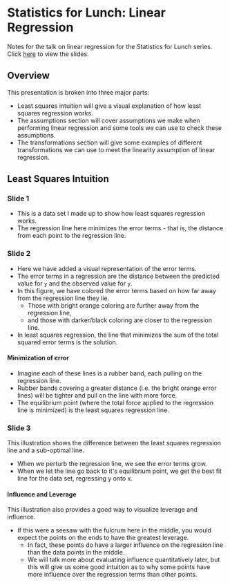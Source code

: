 # Statistics for Lunch: Linear Regression
Notes for the talk on linear regression for the Statistics for Lunch series. Click [here](http://abcsFrederick.github.io/LinearRegression/slides.html) to view the slides.

## Overview

This presentation is broken into three major parts:

* Least squares intuition will give a visual explanation of how least squares regression works.
* The assumptions section will cover assumptions we make when performing linear regression and some tools we can use to check these assumptions.
* The transformations section will give some examples of different transformations we can use to meet the linearity assumption of linear regression.

## Least Squares Intuition

### Slide 1

* This is a data set I made up to show how least squares regression works.
* The regression line here minimizes the error terms - that is, the distance from each point to the regression line.

### Slide 2

* Here we have added a visual representation of the error terms.
* The error terms in a regression are the distance between the predicted value for `y` and the observed value for `y`.
* In this figure, we have colored the error terms based on how far away from the regression line they lie.
    * Those with bright orange coloring are further away from the regression line, 
    * and those with darker/black coloring are closer to the regression line.
* In least squares regression, the line that minimizes the sum of the total squared error terms is the solution.

#### Minimization of error

* Imagine each of these lines is a rubber band, each pulling on the regression line.
* Rubber bands covering a greater distance (i.e. the bright orange error lines) will be tighter and pull on the line with more force.
* The equilibrium point (where the total force applied to the regression line is minimized) is the least squares regression line.

### Slide 3

This illustration shows the difference between the least squares regression line and a sub-optimal line.

* When we perturb the regression line, we see the error terms grow.
* When we let the line go back to it's equilibrium point, we get the best fit line for the data set, regressing y onto x.

#### Influence and Leverage

This illustration also provides a good way to visualize leverage and influence.

* If this were a seesaw with the fulcrum here in the middle, you would expect the points on the ends to have the greatest leverage.
    * In fact, these points do have a larger influence on the regression line than the data points in the middle.
    * We will talk more about evaluating influence quantitatively later, but this will give us some good intuition as to why some points have more influence over the regression terms than other points.